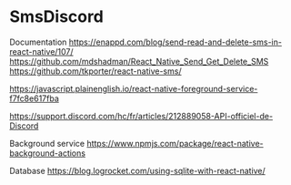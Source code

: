 # SmsDiscord

Documentation
https://enappd.com/blog/send-read-and-delete-sms-in-react-native/107/
https://github.com/mdshadman/React_Native_Send_Get_Delete_SMS
https://github.com/tkporter/react-native-sms/

https://javascript.plainenglish.io/react-native-foreground-service-f7fc8e617fba

https://support.discord.com/hc/fr/articles/212889058-API-officiel-de-Discord


Background service
https://www.npmjs.com/package/react-native-background-actions


Database
https://blog.logrocket.com/using-sqlite-with-react-native/